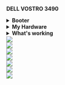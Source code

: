 <strong>DELL VOSTRO 3490</strong>


<details>  
<summary><strong>Booter</strong></summary>
</br>
OpenCore 0.7.5</br>
</details>

<details>  
<summary><strong>My Hardware</strong></summary>
</br>

| Model              | Dell Vostro 3490                       |
|:-------------------|:-------------------------------------------|
| Processor          | Intel Core i3-10110U                       |
| Graphics           | Intel UHD Graphics 620                     |
| Memory             | 8GB 2666MHz DDR4 Corsair Vengeance         |
|                    | 4GB 2666MHz DDR4 Hynix                     |
| Display            | 14" WXGA HD LCD                            |
| Storage            | WD Black SN750 SSD NVMe 250GB (Hackintosh) |
|                    | MidasForce SSD SATA 250GB (Windows)        |
| WLAN + Bluetooth   | Broadcom BCM94352Z                         |
| Camera             | HD Webcam                                  |
| Soundcard          | Realtek ALC236                             |
| Trackpad           | Dell I2C Touchpad                          |


</details>
<details>  
<summary><strong>What's working</strong></summary>
</br>

- [x] Intel UHD 620 Graphics
- [x] All USB ports 
- [x] Internal camera
- [x] WiFi using [AirportBrcmFixup](https://github.com/acidanthera/AirportBrcmFixup)
- [x] Bluetooth using [BlueToolFixup,BrcmFirmareData and BrcmPatchRAM3](https://github.com/acidanthera/BrcmPatchRAM)
- [x] Shutdown/ Reboot/ Sleep/ Wake (include Fn + insert and LID device to sleep)
- [x] Speakers and headphones jack
- [x] Realtek Gigabit Ethernet
- [x] App Store
- [x] (unsure, associated with your apple account) iMessage and Facetime 
- [x] HDMI with digital audio passthrough(If you experience cursor lags, try turning on and off one of the displays.)
- [x] Keyboard and Trackpad (multi gesture trackpad)
- [x] Airdrop , Handoff , Sidecar 

</details>



<div style="align: center">
<img src="https://user-images.githubusercontent.com/12820160/131329505-961330b2-3bd5-4e5c-94fa-fd019f874664.jpg">
</div>

<div style="align: center">
<img src="https://user-images.githubusercontent.com/12820160/131329570-b80f68ca-7685-468c-a1f1-1d74e0d2ad08.jpg">
</div>
<div style="align: center">
<img src="https://user-images.githubusercontent.com/12820160/131329583-422d501c-771f-44d8-a45d-7623df5e5cc7.png">
</div>
<div style="align: center">
<img src="https://user-images.githubusercontent.com/12820160/131329586-2297cd25-8e1a-44d8-91b4-6ace54459995.png">
</div>
<div style="align: center">
<img src="https://user-images.githubusercontent.com/12820160/131329590-91aef3f9-134a-4482-a995-69a9b5c2e758.png">
</div>
<div style="align: center">
<img src="https://user-images.githubusercontent.com/12820160/131329592-ff734cb4-ad93-46d2-97cd-66566efffb06.png">
</div>
<div style="align: center">
<img src="https://user-images.githubusercontent.com/12820160/131329594-bdc24f92-e9d4-498a-b8b2-006ef676fffe.png">
</div>

